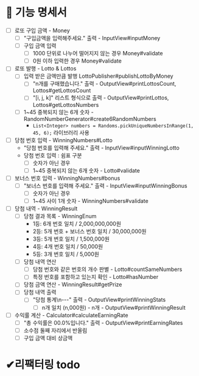 # 🚀 기능 명세서

- [ ] 로또 구입 금액 - Money
  - [ ] "구입금액을 입력해주세요." 출력 - InputView#inputMoney
  - [ ] 구입 금액 입력
    - [ ] 1000 단위로 나누어 떨어지지 않는 경우 Money#validate
    - [ ] 0원 이하 입력한 경우 Money#validate
- [ ] 로또 발행 - Lotto & Lottos
  - [ ] 입력 받은 금액만큼 발행 LottoPublisher#publishLottoByMoney
    - [ ] "n개를 구매했습니다." 출력 - OutputView#printLottosCount, Lottos#getLottosCount
    - [ ] "[i, j, k]" 리스트 형식으로 출력 - OutputView#printLottos, Lottos#getLottosNumbers
  - [ ] 1~45 중복되지 않는 6개 숫자 - RandomNumberGenerator#create6RandomNumbers
      - `List<Integer> numbers = Randoms.pickUniqueNumbersInRange(1, 45, 6);` 라이브러리 사용
- [ ] 당첨 번호 입력 - WinningNumbers#Lotto
  - "당첨 번호를 입력해 주세요." 출력 - InputView#inputWinningLotto
  - 당첨 번호 입력 : 쉼표 구분
    - [ ] 숫자가 아닌 경우
    - [ ] 1~45 중복되지 않는 6개 숫자 - Lotto#validate
- [ ] 보너스 번호 입력 - WinningNumbers#bonus
  - [ ] "보너스 번호를 입력해 주세요." 출력 - InputView#inputWinningBonus
    - [ ] 숫자가 아닌 경우
    - [ ] 1~45 사이 1개 숫자 - WinningNumbers#validate
- [ ] 당첨 내역 - WinningResult
  - [ ] 당첨 결과 목록 - WinningEnum
    - 1등: 6개 번호 일치 / 2,000,000,000원
    - 2등: 5개 번호 + 보너스 번호 일치 / 30,000,000원
    - 3등: 5개 번호 일치 / 1,500,000원
    - 4등: 4개 번호 일치 / 50,000원
    - 5등: 3개 번호 일치 / 5,000원
  - [ ] 당첨 내역 연산
    - [ ] 당첨 번호와 같은 번호의 개수 판별 - Lotto#countSameNumbers
    - [ ] 특정 번호를 포함하고 있는지 확인 - Lotto#hasNumber
  - [ ] 당첨 금액 연산 - WinningResult#getPrize
  - [ ] 당첨 내역 출력 
      - [ ] "당첨 통계\n---" 출력 - OutputView#printWinningStats
        - [ ] n개 일치 (n,000원) - n개 - OutputView#printWinningResult
- [ ] 수익률 계산 - Calculator#calculateEarningRate
  - [ ] "총 수익률은 00.0%입니다." 출력 - OutputView#printEarningRates
  - [ ] 소수점 둘째 자리에서 반올림
  - [ ] 구입 금액 대비 상금액

# ✔리팩터링 todo